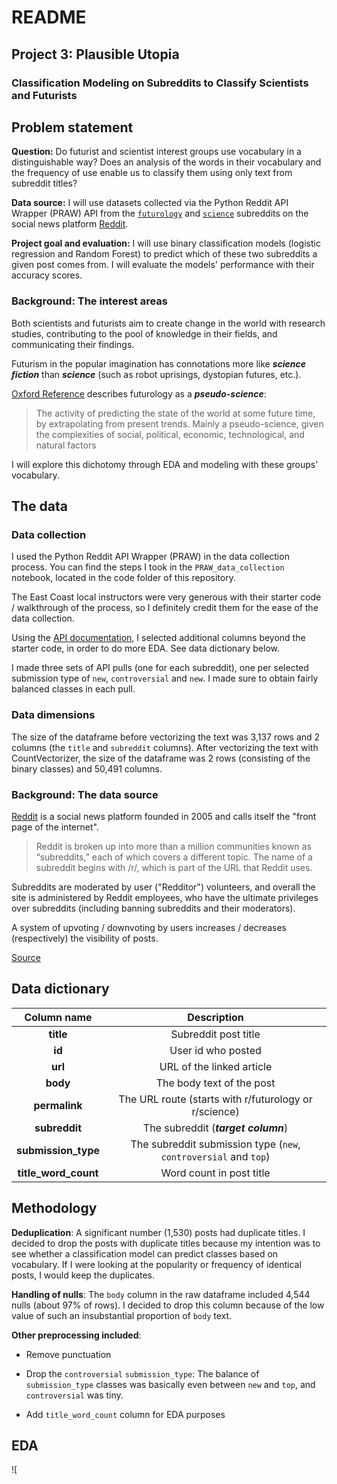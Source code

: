 # README
## Project 3: Plausible Utopia

### Classification Modeling on Subreddits to Classify Scientists and Futurists

## Problem statement

**Question:** Do futurist and scientist interest groups use vocabulary in a distinguishable way? Does an analysis of the words in their vocabulary and the frequency of use enable us to classify them using only text from subreddit titles?

**Data source:** I will use datasets collected via the Python Reddit API Wrapper (PRAW) API from the [`futurology`](https://www.reddit.com/r/Futurology) and [`science`](https://www.reddit.com/r/Science) subreddits on the social news platform [Reddit](https://www.reddit.com/).

**Project goal and evaluation:** I will use binary classification models (logistic regression and Random Forest) to predict which of these two subreddits a given post comes from. I will evaluate the models' performance with their accuracy scores.

### Background: The interest areas

Both scientists and futurists aim to create change in the world with research studies, contributing to the pool of knowledge in their fields, and communicating their findings.

Futurism in the popular imagination has connotations more like ***science fiction*** than ***science*** (such as robot uprisings, dystopian futures, etc.).

[Oxford Reference](https://www.oxfordreference.com/view/10.1093/oi/authority.20110803095839389) describes futurology as a ***pseudo-science***:
> The activity of predicting the state of the world at some future time, by extrapolating from present trends. Mainly a pseudo-science, given the complexities of social, political, economic, technological, and natural factors

I will explore this dichotomy through EDA and modeling with these groups' vocabulary.

## The data

### Data collection

I used the Python Reddit API Wrapper (PRAW) in the data collection process. You can find the steps I took in the `PRAW_data_collection` notebook, located in the code folder of this repository.

The East Coast local instructors were very generous with their starter code / walkthrough of the process, so I definitely credit them for the ease of the data collection. 

Using the [API documentation](https://praw.readthedocs.io/en/latest/code_overview/praw_models.html), I selected additional columns beyond the starter code, in order to do more EDA. See data dictionary below.

I made three sets of API pulls (one for each subreddit), one per selected submission type of `new`, `controversial` and `new`. I made sure to obtain fairly balanced classes in each pull.

### Data dimensions

The size of the dataframe before vectorizing the text was 3,137 rows and 2 columns (the `title` and `subreddit` columns). After vectorizing the text with CountVectorizer, the size of the dataframe was 2 rows (consisting of the binary classes) and 50,491 columns.

### Background: The data source

[Reddit](https://www.reddit.com/) is a social news platform founded in 2005 and calls itself the "front page of the internet". 

>Reddit is broken up into more than a million communities known as “subreddits,” each of which covers a different topic. The name of a subreddit begins with /r/, which is part of the URL that Reddit uses.

Subreddits are moderated by user ("Redditor") volunteers, and overall the site is administered by Reddit employees, who have the ultimate privileges over subreddits (including banning subreddits and their moderators).

A system of upvoting / downvoting by users increases / decreases (respectively) the visibility of posts.

[Source](https://www.digitaltrends.com/web/what-is-reddit/)

<h2>Data dictionary</h2>

|Column name| Description |
| :-: | :-: |
|**title**|Subreddit post title|
|**id**|User id who posted|
|**url**|URL of the linked article|
|**body**|The body text of the post|
|**permalink**|The URL route (starts with r/futurology or r/science)
|**subreddit**|The subreddit (***target column***)
|**submission_type**|The subreddit submission type (`new`, `controversial` and `top`)
|**title_word_count**|Word count in post title

## Methodology

**Deduplication**: A significant number (1,530) posts had duplicate titles. I decided to drop the posts with duplicate titles because my intention was to see whether a classification model can predict classes based on vocabulary. If I were looking at the popularity or frequency of identical posts, I would keep the duplicates.

**Handling of nulls**: The `body` column in the raw dataframe included 4,544 nulls (about 97% of rows). I decided to drop this column because of the low value of such an insubstantial proportion of `body` text.

**Other preprocessing included**:
* Remove punctuation


* Drop the `controversial` `submission_type`: The balance of `submission_type` classes was basically even between `new` and `top`, and `controversial` was tiny.


* Add `title_word_count` column for EDA purposes



## EDA

![


```python

```


```python

```


```python

```


```python

```
